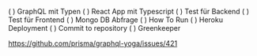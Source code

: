 ( ) GraphQL mit Typen
( ) React App mit Typescript
( ) Test für Backend
( ) Test für Frontend
( ) Mongo DB Abfrage
( ) How To Run 
( ) Heroku Deployment
( ) Commit to repository
( ) Greenkeeper


https://github.com/prisma/graphql-yoga/issues/421